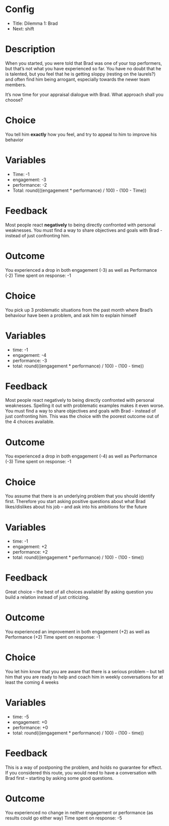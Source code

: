 # Config
 - Title: Dilemma 1: Brad
 - Next: shift

# Description
When you started, you were told that Brad was one of your top performers, but that’s not what you have experienced so far.
You have no doubt that he is talented, but you feel that he is getting sloppy (resting on the laurels?)
and often find him being arrogant, especially towards the newer team members.

It’s now time for your appraisal dialogue with Brad. What approach shall you choose?

# Choice
You tell him **exactly** how you feel, and try to appeal to him to improve his behavior

# Variables
 - Time: -1
 - engagement: -3
 - performance: -2
 - Total: round(((engagement * performance) / 100) - (100 - Time))

# Feedback
Most people react **negatively** to being directly confronted with personal weaknesses.
You must find a way to share objectives and goals with Brad - instead of just confronting him.

# Outcome

You experienced a drop in both engagement (-3) as well as  Performance (-2)
Time spent on response: -1

# Choice
You pick up 3 problematic situations from the past month where Brad’s behaviour have been a problem, and ask him to explain himself

# Variables
 - time: -1
 - engagement: -4
 - performance: -3
 - total: round(((engagement * performance) / 100) - (100 - time))

# Feedback
Most people react negatively to being directly confronted with personal weaknesses. Spelling it out with problematic examples makes it even worse.
You must find a way to share objectives and goals with Brad - instead of just confronting him.
This was the choice with the poorest outcome out of the 4 choices available.

# Outcome

You experienced a drop in both engagement (-4) as well as  Performance (-3)
Time spent on response: -1

# Choice
You assume that there is an underlying problem that you should identify first. Therefore you start asking positive questions about what Brad likes/dislikes about his job – and ask into his ambitions for the future

# Variables
 - time: -1
 - engagement: +2
 - performance: +2
 - total: round(((engagement * performance) / 100) - (100 - time))

# Feedback
Great choice – the best of all choices available!
By asking question you build a relation instead of just criticizing.

# Outcome

You experienced an improvement in both engagement (+2) as well as  Performance (+2)
Time spent on response: -1

# Choice
You let him know that you are aware that there is a serious problem – but tell him that you are ready to help and coach him in weekly conversations for at least the coming 4 weeks

# Variables
 - time: -5
 - engagement: +0
 - performance: +0
 - total: round(((engagement * performance) / 100) - (100 - time))

# Feedback
This is a way of postponing the problem, and holds no guarantee for effect.
If you considered this route, you would need to have a conversation with Brad first – starting by asking some good questions.

# Outcome

You experienced no change in neither engagement or performance (as results could go either way)
Time spent on response: -5
